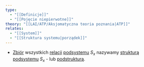 ```yaml
---
type:
  - "[[Definicje]]"
  - "[[Pojęcie niepierwotne]]"
theory: "[[LAI/ATP/Aksjomatyczna teoria poznania|ATP]]"
relates:
  - "[[System]]"
  - "[[Struktura systemu|porządek]]"
---
```

- [Zbiór](Zbiór.md) wszystkich [relacji](Relacja.md) [podsystemu](Podsystem.md) $S_{x}$ nazywamy [strukturą podsystemu](Podstruktura.md) $S_{x}$ - lub [podstrukturą](Podstruktura.md).